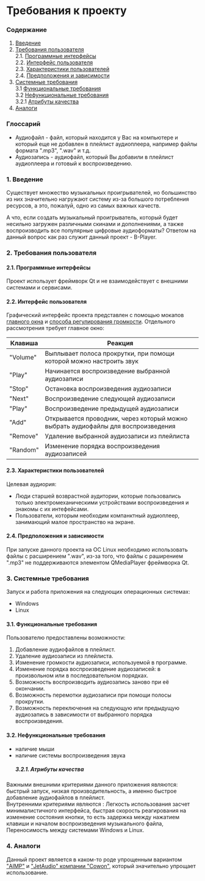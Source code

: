# Требования к проекту
### Содержание
1. [Введение](#1)
2. [Требования пользователя](#2) <br>
  2.1. [Программные интерфейсы](#2.1) <br>
  2.2. [Интерфейс пользователя](#2.2) <br>
  2.3. [Характеристики пользователей](#2.3) <br>
  2.4. [Предположения и зависимости](#2.4) <br>
3. [Системные требования](#3.) <br>
  3.1 [Функциональные требования](#3.1) <br>
  3.2 [Нефункциональные требования](#3.2) <br>
    3.2.1 [Атрибуты качества](#3.2.1) <br>
4. [Аналоги](#4) <br>

### Глоссарий
* Аудиофайл - файл, который находится у Вас на компьютере и который еще не добавлен в плейлист аудиоплеера, например файлы формата ".mp3", ".wav" и т.д.
* Аудиозапись - аудиофайл, который Вы добавили в плейлист аудиоплеера и готовый к воспроизведению.
  
### 1. Введение <a name="1"></a>
Существует множество музыкальных проигрывателей, но большинство  из них значительно нагружают систему из-за большого потребления ресурсов, а это, пожалуй, одно из самых важных качеств. 

А что, если создать музыкальный проигрыватель, который будет несильно загружен различными скинами и дополнениями, а также воспроизводить все популярные цифровые аудиоформаты? Ответом на данный вопрос как раз служит данный проект - B-Player.

### 2. Требования пользователя <a name="2"></a>
#### 2.1. Программные интерфейсы <a name="2.1"></a>
Проект использует фреймворк Qt и не взаимодействует с внешними системами и сервисами.
#### 2.2. Интерфейс пользователя <a name="2.2"></a>
Графический интерфейс проекта представлен с помощью мокапов [главного окна](https://raw.githubusercontent.com/steppbol/B-Player/master/docs/Project%20Documentation/mockups/MainWindow.png) и [способа регулирования громкости](https://raw.githubusercontent.com/steppbol/B-Player/master/docs/Project%20Documentation/mockups/ShowVolume.png).
Отдельного рассмотрения требует главное окно:

Клавиша | Реакция
--- | ---
"Volume" | Выплывает полоса прокрутки, при помощи которой можно настроить звук
"Play" | Начинается воспроизведение выбранной аудиозаписи
"Stop" | Остановка воспроизведения аудиозаписи
"Next" | Воспроизведение следующей аудиозаписи
"Play" | Воспроизведение предыдущей аудиозаписи
"Add" | Открывается проводник, через который можно выбрать аудиофайлы для воспроизведения
"Remove" | Удаление выбранной аудиозаписи из плейлиста
"Random" | Изменение порядка воспроизведения аудиозаписей

#### 2.3. Характеристики пользователей <a name="2.3"></a>
Целевая аудиория:
* Люди старшей возврастной аудитории, которые пользовались только электромеханическими устройствами воспроизведения и знакомы с их интефейсами.
* Пользователи, которым необходим компанктный аудиоплеер, занимающий малое пространство на экране.
#### 2.4. Предположения и зависимости <a name="2.4"></a>
При запуске данного проекта на ОС Linux необходимо использовать файлы с расширением ".wav", из-за того, что файлы с раширением ".mp3" не поддерживаются элементом QMediaPlayer фреймворка Qt.
### 3. Системные требования <a name="3"></a>
Запуск и работа приложения на следующих операционных системах:
* Windows
* Linux
#### 3.1. Функциональные требования <a name="3.1"></a>
Пользователю предоставлены возможности:
  1. Добавление аудиофайлов в плейлист.
  2. Удаление аудиозаписи из плейлиста.
  3. Изменение громкости аудиозаписи, используемой в программе.
  4. Изменение порядка воспроизведение аудиозаписей: в произвольном или в последовательном порядках.
  5. Возможность воспроизводить аудиозапись заново при её окончании.
  6. Возможность перемотки аудиозаписи при помощи полосы прокрутки.
  7. Возможность переключения на следующую или предыдущую аудиозапись в зависимости от выбранного порядка воспроизведения.
#### 3.2. Нефункциональные требования <a name="3.2"></a>
* наличие мыши
* наличие системы воспроизведения звука
   ##### 3.2.1. Атрибуты качества <a name="3.2.1"></a>
Важными внешними критериями данного приложения являются: быстрый запуск, низкая производительность, а именно быстрое добавление аудиофайлов в плейлист. <br>
Внутренними критериями являются : Легкость использования засчет минималистичного интерфейса, быстрая скорость реагирования на изменение состояния кнопки, то есть задержка между нажатием клавиши и началом воспроизведения музыкального файла, Переносимость между системами Windows и Linux.
### 4. Аналоги <a name="4"></a>
Данный проект является в каком-то роде упрощенным вариантом ["AIMP"](http://www.aimp.ru/) и ["JetAudio" компании "Cowon"](http://www.jetaudio.com/), который значительно упрощает использование.
